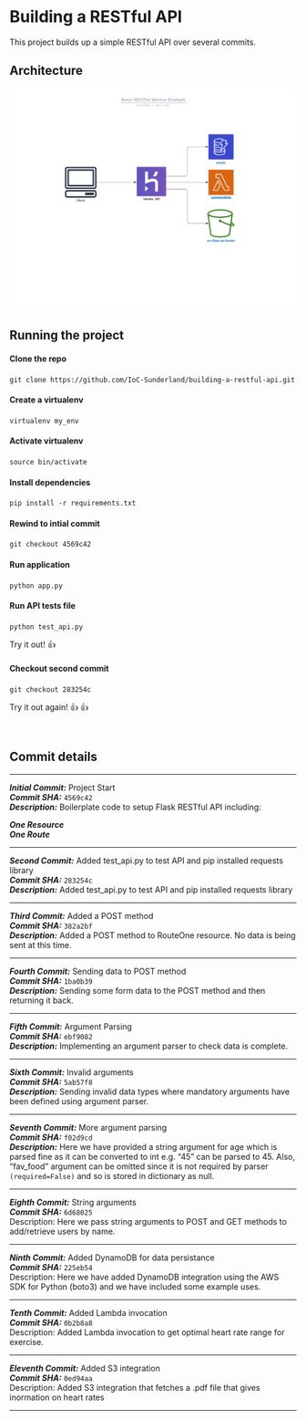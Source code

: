 # Building a RESTful API
This project builds up a simple RESTful API over several commits.

## Architecture

<img style="width: 55vw; min-width: 330px;" src="RESTful Service.png">


## Running the project

#### Clone the repo

```git clone https://github.com/IoC-Sunderland/building-a-restful-api.git```

#### Create a virtualenv

```virtualenv my_env```

#### Activate virtualenv
```source bin/activate```

#### Install dependencies
```pip install -r requirements.txt ```

#### Rewind to intial commit
```git checkout 4569c42```

#### Run application
```python app.py```

#### Run API tests file
```python test_api.py```

Try it out! :thumbsup:

#### Checkout second commit
```git checkout 283254c```

Try it out again! :thumbsup: :thumbsup:

<br>

## Commit details

---
***Initial Commit:*** Project Start \
***Commit SHA:*** ```4569c42``` \
***Description:*** Boilerplate code to setup Flask RESTful API including:

***One Resource*** \
***One Route*** 

---
***Second Commit:*** Added test_api.py to test API and pip installed requests library \
***Commit SHA:*** ```283254c``` \
***Description:*** Added test_api.py to test API and pip installed requests library

---
***Third Commit:*** Added a POST method \
***Commit SHA:*** ```382a2bf``` \
***Description:*** Added a POST method to RouteOne resource. No data is being sent at this time.

---
***Fourth Commit:*** Sending data to POST method \
***Commit SHA:*** ```1ba0b39``` \
***Description:*** Sending some form data to the POST method and then returning it back.

---

***Fifth Commit:*** Argument Parsing \
***Commit SHA:*** ```ebf9082``` \
***Description:*** Implementing an argument parser to check data is complete.

---
***Sixth Commit:*** Invalid arguments \
***Commit SHA:*** ```5ab57f8``` \
***Description:*** Sending invalid data types where mandatory arguments have been defined using argument parser.

---
***Seventh Commit:*** More argument parsing \
***Commit SHA:*** ```f02d9cd``` \
***Description:*** Here we have provided a string argument for age which is parsed fine as it can be converted to int e.g. “45” can be parsed to 45. Also, “fav_food” argument can be omitted since it is not required by parser ```(required=False)``` and so is stored in dictionary as null.

---
***Eighth Commit:*** String arguments \
***Commit SHA:*** ```6d68025``` \
Description: Here we pass string arguments to POST and GET methods to add/retrieve users by name.

---

***Ninth Commit:*** Added DynamoDB for data persistance \
***Commit SHA:*** ```225eb54``` \
Description: Here we have added DynamoDB integration using the AWS SDK for Python (boto3) and we have included some example uses.

---

***Tenth Commit:*** Added Lambda invocation \
***Commit SHA:*** ```0b2b8a8``` \
Description: Added Lambda invocation to get optimal heart rate range for exercise.

---

***Eleventh Commit:*** Added S3 integration \
***Commit SHA:*** ```0ed94aa``` \
Description: Added S3 integration that fetches a .pdf file that gives inormation on heart rates

---
